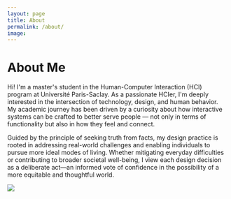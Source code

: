 ```yaml
---
layout: page
title: About
permalink: /about/
image:
---
```

  <h1>About Me</h1>
  
Hi! I'm a master's student in the Human-Computer Interaction (HCI) program at Université Paris-Saclay. As a passionate HCIer, I'm deeply interested in the intersection of technology, design, and human behavior. My academic journey has been driven by a curiosity about how interactive systems can be crafted to better serve people — not only in terms of functionality but also in how they feel and connect.

Guided by the principle of seeking truth from facts, my design practice is rooted in addressing real-world challenges and enabling individuals to pursue more ideal modes of living. Whether mitigating everyday difficulties or contributing to broader societal well-being, I view each design decision as a deliberate act—an informed vote of confidence in the possibility of a more equitable and thoughtful world.


![]({{site.baseurl}}/images/About.png)
